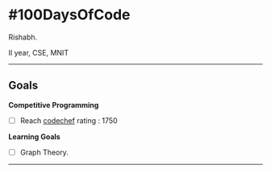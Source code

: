 # #100DaysOfCode

Rishabh.

II year, CSE, MNIT

---

## Goals

**Competitive Programming**
- [ ] Reach [codechef](https://www.codechef.com/users/firstname) rating : 1750

**Learning Goals**
- [ ] Graph Theory.

---
